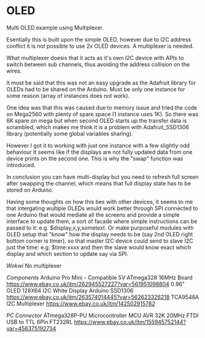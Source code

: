 # OLED

Multi OLED example using Multiplexer.

Esentially this is built upon the simple OLED, however due to I2C address
conflict it is not possible to use 2x OLED devices. A multiplexer is needed.

What multiplexer doesis that it acts as it's own I2C device with APIs to switch
between sub channels, thus avoiding the address collision on the wires.

It must be said that this was not an easy upgrade as the Adafruit library for OLEDs
had to be shared on the Arduino. Must be only one instance for some reason 
(array of instances does not work).
  
One idea was that this was caused due to memory issue and tried the code on Mega2560
with plenty of spare space (1 instance uses 1K). So there was 6K spare on mega but
when second OLED starts up the transfer data is scrambled, which makes me think it is
a problem with Adafruit_SSD1306 library (potentially some global variables sharing).
 
However I got it to working with just one instance with a few slightly odd behaviour
It seems like if the displays are not fully updated data from one device prints on
the second one. This is why the "swap" function was introduced.

In conclusion you can have multi-display but you need to refresh full screen after
swapping the channel, which means that full display state has to be stored on 
Arduino.

Having some thoughts on how this ties with other devices, it seems to me that 
intergating wultiple OLEDs would work better through SPI connected to one Arduino
that would mediate all the screens and provide a simple interface to update them,
a sort of facade where simple instructions can be passed to it: 
e.g. $display,x,y,sometext. Or make purposeful modules with OLED setup that "know"
how the display needs to be (say 2nd OLED right bottom corner is timer), so that
master I2C device could send to slave I2C just the time: e.g. $time:xxxx and then
the slave would know exact which display and which section to update say via SPI.


*Wokwi*
No multiplexer

*Components*
Arduino Pro Mini - Compatible 5V ATmega328 16MHz Board
https://www.ebay.co.uk/itm/262945527227?var=561951098804
0.96" OLED 128X64 I2C White Display Arduino SSD1306
https://www.ebay.co.uk/itm/263574014445?var=562623326218
TCA9548A I2C Multiplexer
https://www.ebay.co.uk/itm/142502915782

*PC Connector*
ATmega328P-PU Microcontroller MCU AVR 32K 20MHz FTDI USB to TTL 6Pin FT232RL
https://www.ebay.co.uk/itm/155945752144?var=456375192734

 